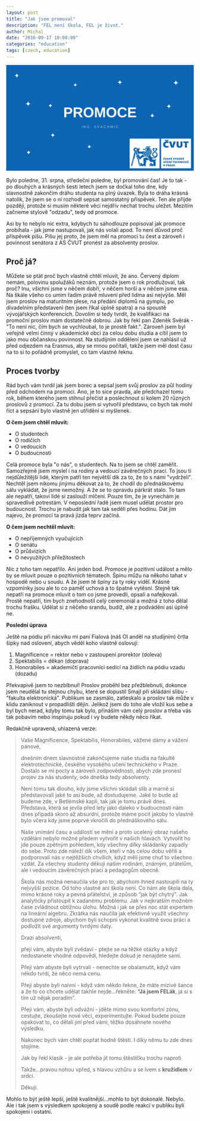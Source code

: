 ```yaml
---
layout: post
title: "Jak jsem promoval"
description: "FEL není škola, FEL je život."
author: Michal
date: "2016-09-17 10:00:00"
categories: "education"
tags: [czech, education]
---
```


![Záhlaví](./header.jpg)

Bylo poledne, 31. srpna, středeční poledne, byl promování čas! Je to tak - po dlouhých a krásných šesti letech jsem se dočkal toho dne, kdy slavnostně zakončím dráhu studenta na plný úvazek. Byla to dráha krásná natolik, že jsem se o ní rozhodl sepsat samostatný příspěvek. Ten ale přijde později, protože si musím některé věci nejdřív nechat trochu uležet. Mezitím začneme stylově "odzadu", tedy od promoce.

Asi by to nebylo nic extra, kdybych tu sáhodlouze popisoval jak promoce probíhala - jak jsme nastupovali, jak nás volali apod. To není důvod proč příspěvek píšu. Píšu jej proto, že jsem měl na promoci tu čest a zároveň i povinnost senátora z AS ČVUT pronést za absolventy proslov.

## Proč já?

Můžete se ptát proč bych vlastně chtěl mluvit, že ano. Červený diplom nemám, polovinu spolužáků neznám, protože jsem o rok prodlužoval, tak proč? Inu, všichni jsme v něčem dobří, v něčem horší a v něčem jsme esa. Na škále všeho co umim řadím právě mluvení před lidma asi nejvýše. Měl jsem proslov na maturitním plese, na předání diplomů na gymplu, po divadelním představení (ten jsem říkal úplně spatra) a na spoustě vývojářských konferencích. Dovolím si tedy tvrdit, že kvalifikaci na promoční proslov mám dostatečně dobrou. Jak by řekl pan Zdeněk Svěrák - "To není nic, čím bych se vychloubal, to je prostě fakt.". Zároveň jsem byl veřejně velmi činný v akademické obci za celou dobu studia a cítil jsem to jako mou občanskou povinnost. Na studijním oddělení jsem se nahlásil už před odjezdem na Erasmus, aby se mnou počítali, takže jsem měl dost času na to si to pořádně promyslet, co tam vlastně řeknu.

## Proces tvorby

Rád bych vám tvrdil jak jsem borec a sepsal jsem svůj proslov za půl hodiny před odchodem na promoci. Ano, je to sice pravda, ale předchazel tomu rok, během kterého jsem stihnul přečíst a poslechnout si kolem 20 různých proslovů z promocí. Za tu dobu jsem si vytvořil představu, co bych tak mohl říct a sepsání bylo vlastně jen utřídění si myšlenek.

**O čem jsem chtěl mluvit:**

* O studentech
* O rodičích
* O vedoucích
* O budoucnosti

Celá promoce byla "o nás", o studentech. Na to jsem se chtěl zaměřit. Samozřejmě jsem myslel i na rodiny a vedoucí závěrečných prací. To jsou ti nejdůležitější lidé, kterým patří ten největší dík za to, že to s námi "vydrželi". Nechtěl jsem nikomu jinýmu děkovat za to, že chodil do přednáškovému sálu vykládat, že jsme nemožný. A že se to opravdu párkrát stalo. To tam ale nepatří, takoví lidé si zaslouží mlčení. Pouze tím, že je vynechám je spravedlivě potrestám. V neposlední řadě jsem musel udělat prostor pro budoucnost. Trochu je nabudit jak tam tak seděli přes hodinu. Dát jim najevo, že promocí ta pravá jízda teprv začíná.

**O čem jsem nechtěl mluvit:**

* O nepříjemných vyučujících
* O senátu
* O průšvizích
* O nevyužitých příležitostech

Nic z toho tam nepatřilo. Ani jeden bod. Promoce je pozitivní událost a mělo by se mluvit pouze o pozitivních tématech. Špínu můžu na někoho tahat v hospodě nebo u soudu. A že jsem té špíny za ty roky viděl. Krásné vzpomínky jsou ale to co paměť uchová a to špatné vytěsní. Stejně tak nepatří na promoce mluvit o tom co jsme provedli, opsali a nafejkovali. Prostě nepatří, tím bych znehodnotil celý ceremoniál a možná z toho dělal trochu frašku. Udělat si z něčeho srandu, budiž, ale z podvádění asi úplně ne.

**Poslední úprava**

Ještě na pódiu při nácviku mi paní Fialová (náš OI anděl na studijním) črtla šipky nad oslovení, abych věděl koho vlastně oslovuji:

1. Magnificence = rektor nebo v zastoupení prorektor (doleva)
2. Spektabilis = děkan (doprava)
3. Honorabiles = akademičtí pracovníci sedící na židlích na pódiu vzadu (dozadu)

Překvapivě jsem to nezblbnul! Proslov proběhl bez přežblebnutí, dokonce jsem neudělal tu stejnou chybu, které se dopustil Smajl při skládání slibu - "fakulta elektronická". Publikum se zasmálo, zatleskalo a proslov tak může v klidu zaniknout v propadlišti dějin. Jelikož jsem do toho ale vložil kus sebe a byl bych nerad, kdyby tomu tak bylo, přináším vám celý proslov a třeba vás tak pobavím nebo inspiruju pokud i vy budete někdy něco říkat.

Redakčně upravená, uhlazená verze:

> Vaše Magnificence, Spektabilis, Honorabiles, vážené dámy a vážení pánové,
> 
> dnešním dnem slavnostně zakončujeme naše studia na fakultě elektrotechnické, českého vysokého učení technického v Praze. Dostalo se mi pocty a zároveň zodpovědnosti, abych zde pronesl projev za nás studenty, ode dneška tedy absolventy.
> 
> Není tomu tak dlouho, kdy jsme všichni skládali slib a marně si představovali jaké to asi bude, až dostudujeme. Jaké to bude až budeme zde, v Betlémské kapli, tak jak je tomu právě dnes. Představa, která se jevila před lety jako daleko v budoucnosti nám dnes připadá skoro až absurdní, protože máme pocit jakoby to vlastně bylo včera kdy jsme poprvé vkročili do přednáškového sálu. 
> 
> Naše vnímání času a událostí se mění a proto ucelený obraz našeho vzdělání nebylo možné předem vytvořit v našich hlavách. Vytvořit ho jde pouze zpětným pohledem, kdy všechny dílky skládanky zapadly do sebe. Proto zde náleží dík všem, kteří v nás celou dobu věřili a podporovali nás v nejtěžších chvílích, když měli jsme chuť to všechno vzdát. Za všechny studenty děkuji našim rodinám, známým, přátelům, ale i vedoucím závěrečných prací a pedagogům obecně.
>
> Škola nás možná nenaučila vše pro to, abychom ihned nastoupili na ty nejvyšší pozice. Od toho vlastně ani škola není. Co nám ale škola dala, mimo krásné roky a pevná přátelství, je způsob “jak být chytrý”. Jak analyticky přistoupit k zadanému problému. Jak v nejkratším možném čase zvládnout obtížnou úlohu. Možná i jak se přes noc stát expertem na lineární algebru. Zkrátka nás naučila jak efektivně využít všechny dostupné zdroje, abychom byli schopní vykonat kvalitně svou práci a podložit své argumenty tvrdými daty.
>
> Drazí absolventi,
>
> přeji vám, abyste byli zvědaví - ptejte se na těžké otázky a když nedostanete vhodné odpovědi, hledejte dokud je nenajdete sami.
>
> Přeji vám abyste byli vytrvalí - nenechte se obalamutit, když vám někdo tvrdí, že něco nemá cenu.
>
> Přeji abyste byli naivní - když vám někdo řekne, že máte mizivé šance a že to co chcete udělat takhle nejde…řekněte: **“Já jsem FELák**, já si s tím už nějak poradím”.
>
> Přeji vám, abyste byli odvážní - jděte mimo svou komfortní zónu, cestujte, zkoušejte nové věci, experimentujte. Pokud budete pouze opakovat to, co dělali jiní před vámi, těžko dosáhnete nového výsledku.
>
> Nakonec bych vám chtěl popřát hodně štěstí. I díky němu tu zde dnes stojíme. 
>
> Jak by řekl klasik - je ale potřeba jít tomu štěstíčku trochu naproti.
>
> Takže…pravou nohou vpřed, s hlavou vzhůru a se lvem s **kružidlem** v srdci.
>
> Děkuji.

Mohlo to být ještě lepší, ještě kvalitnější...mohlo to být dokonalé. Nebylo. Ale i tak jsem s výsledkem spokojený a soudě podle reakcí v publiku byli spokojení i ostatní.
